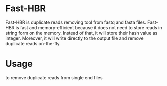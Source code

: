 # Fast-HBR
Fast-HBR is duplicate reads removing tool from fastq and fasta files.
Fast-HBR is fast and memory-efficient because it does not need to store reads in string form on the memory. Instead of that, it will store their hash value as integer. Moreover, it will write directly to the output file and remove duplicate reads on-the-fly.

# Usage 
to remove duplicate reads from single end files 

